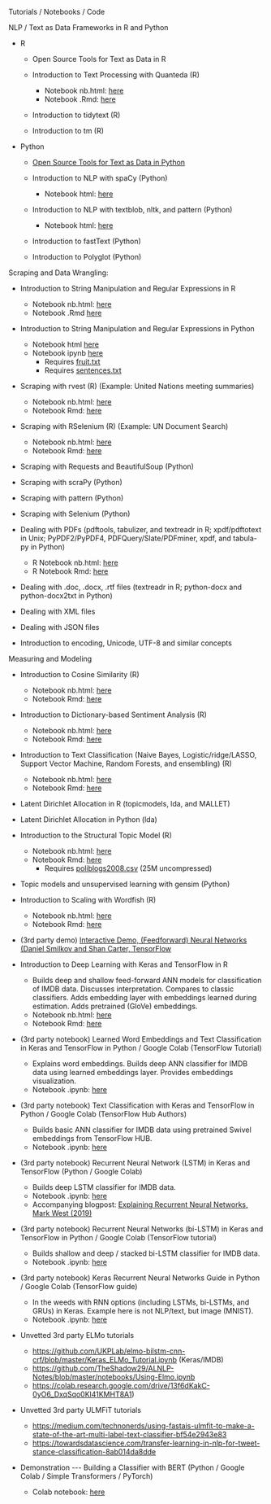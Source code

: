 Tutorials / Notebooks / Code

NLP / Text as Data Frameworks in R and Python

* R
   * Open Source Tools for Text as Data in R
   
   * Introduction to Text Processing with Quanteda (R)
      * Notebook nb.html: [here](https://burtmonroe.github.io/TextAsDataCourse/Tutorials/TADA-IntroToQuanteda.nb.html)    
      * Notebook .Rmd: [here](https://burtmonroe.github.io/TextAsDataCourse/Tutorials/TADA-IntroToQuanteda.Rmd)
      
   * Introduction to tidytext (R)
   
   * Introduction to tm (R)

* Python
   * [Open Source Tools for Text as Data in Python](https://burtmonroe.github.io/TextAsDataCourse/Notes/PythonText/)
   
   * Introduction to NLP with spaCy (Python)
      * Notebook html: [here](https://burtmonroe.github.io/TextAsDataCourse/Tutorials/Introduction%20to%20NLP%20with%20spaCy.html)
      
   * Introduction to NLP with textblob, nltk, and pattern (Python)
      * Notebook html: [here](https://burtmonroe.github.io/TextAsDataCourse/Tutorials/Introduction%20to%20NLP%20with%20TextBlob%2C%20NLTK%2C%20and%20pattern.html)
      
   * Introduction to fastText (Python)
   
   * Introduction to Polyglot (Python)

Scraping and Data Wrangling:

* Introduction to String Manipulation and Regular Expressions in R
    * Notebook nb.html: [here](https://burtmonroe.github.io/TextAsDataCourse/Tutorials/TADA-IntroToTextManipulation.nb.html)
    * Notebook .Rmd [here](https://burtmonroe.github.io/TextAsDataCourse/Tutorials/TADA-IntroToTextManipulation.Rmd)
    
* Introduction to String Manipulation and Regular Expressions in Python
    * Notebook html [here](https://burtmonroe.github.io/TextAsDataCourse/Tutorials/Intro%2Bto%2BString%2BManipulation%2Band%2BRegular%2BExpressions%2Bin%2BPython.html)
    * Notebook ipynb [here](https://burtmonroe.github.io/TextAsDataCourse/Tutorials/Intro%2Bto%2BString%2BManipulation%2Band%2BRegular%2BExpressions%2Bin%2BPython.ipynb)
        * Requires [fruit.txt](https://burtmonroe.github.io/TextAsDataCourse/Tutorials/fruit.txt)
        * Requires [sentences.txt](https://burtmonroe.github.io/TextAsDataCourse/Tutorials/sentences.txt)
        
* Scraping with rvest (R) (Example: United Nations meeting summaries)
   * Notebook nb.html: [here](https://burtmonroe.github.io/TextAsDataCourse/Tutorials/TADA-ScrapingWithRvest_UNMeetingSummaries.nb.html)
   * Notebook Rmd: [here](https://burtmonroe.github.io/TextAsDataCourse/Tutorials/TADA-ScrapingWithRvest_UNMeetingSummaries.Rmd)

* Scraping with RSelenium (R) (Example: UN Document Search)
   * Notebook nb.html: [here](https://burtmonroe.github.io/TextAsDataCourse/Tutorials/TADA-RSelenium.nb.html)
   * Notebook Rmd: [here](https://burtmonroe.github.io/TextAsDataCourse/Tutorials/TADA-RSelenium.Rmd)

* Scraping with Requests and BeautifulSoup (Python)

* Scraping with scraPy (Python)

* Scraping with pattern (Python)

* Scraping with Selenium (Python)

* Dealing with PDFs (pdftools, tabulizer, and textreadr in R; xpdf/pdftotext in Unix; PyPDF2/PyPDF4, PDFQuery/Slate/PDFminer, xpdf, and tabula-py in Python)
   * R Notebook nb.html: [here](https://burtmonroe.github.io/TextAsDataCourse/Tutorials/TADA-PDFs.nb.html)
   * R Notebook Rmd: [here](https://burtmonroe.github.io/TextAsDataCourse/Tutorials/TADA-PDFs.Rmd)


* Dealing with .doc, .docx, .rtf files (textreadr in R; python-docx and python-docx2txt in Python)

* Dealing with XML files

* Dealing with JSON files

* Introduction to encoding, Unicode, UTF-8 and similar concepts

Measuring and Modeling

* Introduction to Cosine Similarity (R)
   * Notebook nb.html: [here](https://burtmonroe.github.io/TextAsDataCourse/Tutorials/TADA-CosineSimTutorial.nb.html)
   * Notebook Rmd: [here](https://burtmonroe.github.io/TextAsDataCourse/Tutorials/TADA-CosineSimTutorial.Rmd)

* Introduction to Dictionary-based Sentiment Analysis (R)
   * Notebook nb.html: [here](https://burtmonroe.github.io/TextAsDataCourse/Tutorials/TADA-SentimentAnalysisWithLexicoder.nb.html)
   * Notebook Rmd: [here](https://burtmonroe.github.io/TextAsDataCourse/Tutorials/TADA-SentimentAnalysisWithLexicoder.Rmd)

* Introduction to Text Classification (Naive Bayes, Logistic/ridge/LASSO, Support Vector Machine, Random Forests, and ensembling) (R)
   * Notebook nb.html: [here](https://burtmonroe.github.io/TextAsDataCourse/Tutorials/TADA-Classification.nb.html)
   * Notebook Rmd: [here](https://burtmonroe.github.io/TextAsDataCourse/Tutorials/TADA-Classification.Rmd)

* Latent Dirichlet Allocation in R (topicmodels, lda, and MALLET)

* Latent Dirichlet Allocation in Python (lda)

* Introduction to the Structural Topic Model (R)
   * Notebook nb.html: [here](https://burtmonroe.github.io/TextAsDataCourse/Tutorials/IntroSTM.nb.html)
   * Notebook Rmd: [here](https://burtmonroe.github.io/TextAsDataCourse/Tutorials/IntroSTM.Rmd)
      * Requires [poliblogs2008.csv](https://burtmonroe.github.io/TextAsDataCourse/Tutorials/poliblogs2008.csv.zip) (25M uncompressed)

* Topic models and unsupervised learning with gensim (Python)

* Introduction to Scaling with Wordfish (R)
   * Notebook nb.html: [here](https://burtmonroe.github.io/TextAsDataCourse/Tutorials/IntroductionToWordfish.nb.html)
   * Notebook Rmd: [here](https://burtmonroe.github.io/TextAsDataCourse/Tutorials/IntroductionToWordfish.Rmd)
   
* (3rd party demo) [Interactive Demo, (Feedforward) Neural Networks (Daniel Smilkov and Shan Carter, TensorFlow](https://playground.tensorflow.org/)

* Introduction to Deep Learning with Keras and TensorFlow in R
   * Builds deep and shallow feed-forward ANN models for classification of IMDB data. Discusses interpretation. Compares to classic classifiers. Adds embedding layer with embeddings learned during estimation. Adds pretrained (GloVe) embeddings.
   * Notebook nb.html: [here](https://burtmonroe.github.io/TextAsDataCourse/Tutorials/TADA-IntroToKerasAndTensflowInR.nb.html)
   * Notebook Rmd: [here](https://burtmonroe.github.io/TextAsDataCourse/Tutorials/TADA-IntroToKerasAndTensflowInR.Rmd)

* (3rd party notebook) Learned Word Embeddings and Text Classification in Keras and TensorFlow in Python / Google Colab (TensorFlow Tutorial)
   * Explains word embeddings. Builds deep ANN classifier for IMDB data using learned embeddings layer. Provides embeddings visualization.
   * Notebook .ipynb: [here](https://www.tensorflow.org/tutorials/text/word_embeddings)

* (3rd party notebook) Text Classification with Keras and TensorFlow in Python / Google Colab (TensorFlow Hub Authors)
   * Builds basic ANN classifier for IMDB data using pretrained Swivel embeddings from TensorFlow HUB.
   * Notebook .ipynb: [here](https://colab.research.google.com/github/tensorflow/hub/blob/master/examples/colab/tf2_text_classification.ipynb)

* (3rd party notebook) Recurrent Neural Network (LSTM) in Keras and TensorFlow (Python / Google Colab)
   * Builds deep LSTM classifier for IMDB data.
   * Notebook .ipynb: [here](https://colab.research.google.com/github/markwest1972/LSTM-Example-Google-Colaboratory/blob/master/LSTM_IMDB_Sentiment_Example.ipynb)
   * Accompanying blogpost: [Explaining Recurrent Neural Networks, Mark West (2019)](https://www.bouvet.no/bouvet-deler/explaining-recurrent-neural-networks)

* (3rd party notebook) Recurrent Neural Networks (bi-LSTM) in Keras and TensorFlow in Python / Google Colab (TensorFlow tutorial)
   * Builds shallow and deep / stacked bi-LSTM classifier for IMDB data.
   * Notebook .ipynb: [here](https://www.tensorflow.org/tutorials/text/text_classification_rnn)

* (3rd party notebook) Keras Recurrent Neural Networks Guide in Python / Google Colab (TensorFlow guide)
   * In the weeds with RNN options (including LSTMs, bi-LSTMs, and GRUs) in Keras. Example here is not NLP/text, but image (MNIST).
   * Notebook .ipynb: [here](https://www.tensorflow.org/guide/keras/rnn)
 
* Unvetted 3rd party ELMo tutorials
   * https://github.com/UKPLab/elmo-bilstm-cnn-crf/blob/master/Keras_ELMo_Tutorial.ipynb (Keras/IMDB)
   * https://github.com/TheShadow29/ALNLP-Notes/blob/master/notebooks/Using-Elmo.ipynb
   * https://colab.research.google.com/drive/13f6dKakC-0yO6_DxqSqo0Kl41KMHT8A1)
   
* Unvetted 3rd party ULMFiT tutorials
   * https://medium.com/technonerds/using-fastais-ulmfit-to-make-a-state-of-the-art-multi-label-text-classifier-bf54e2943e83
   * https://towardsdatascience.com/transfer-learning-in-nlp-for-tweet-stance-classification-8ab014da8dde

* Demonstration --- Building a Classifier with BERT (Python / Google Colab / Simple Transformers / PyTorch)
   * Colab notebook: [here](https://colab.research.google.com/drive/1JKQj-DWHLv_vBdF3VypAIEC6npULOFGy)
